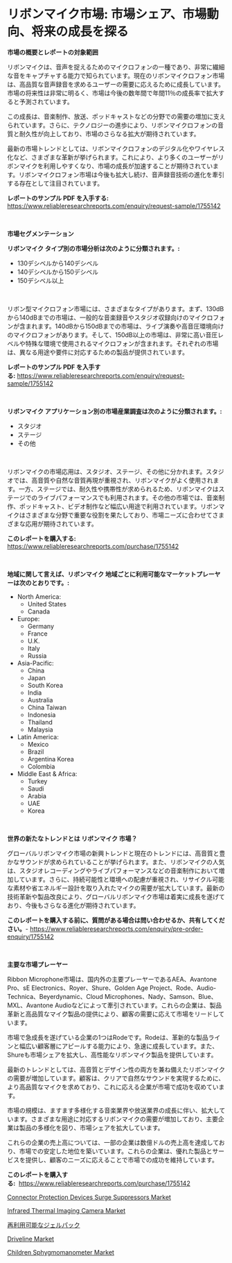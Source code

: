 <p><h1>リボンマイク市場: 市場シェア、市場動向、将来の成長を探る</h1></p><p><strong>市場の概要とレポートの対象範囲</strong></p>
<p><p>リボンマイクは、音声を捉えるためのマイクロフォンの一種であり、非常に繊細な音をキャプチャする能力で知られています。現在のリボンマイクロフォン市場は、高品質な音声録音を求めるユーザーの需要に応えるために成長しています。市場の将来性は非常に明るく、市場は今後の数年間で年間11％の成長率で拡大すると予測されています。</p><p>この成長は、音楽制作、放送、ポッドキャストなどの分野での需要の増加に支えられています。さらに、テクノロジーの進歩により、リボンマイクロフォンの音質と耐久性が向上しており、市場のさらなる拡大が期待されています。</p><p>最新の市場トレンドとしては、リボンマイクロフォンのデジタル化やワイヤレス化など、さまざまな革新が挙げられます。これにより、より多くのユーザーがリボンマイクを利用しやすくなり、市場の成長が加速することが期待されています。リボンマイクロフォン市場は今後も拡大し続け、音声録音技術の進化を牽引する存在として注目されています。</p></p>
<p><strong>レポートのサンプル PDF を入手する:</strong> <a href="https://www.reliableresearchreports.com/enquiry/request-sample/1755142">https://www.reliableresearchreports.com/enquiry/request-sample/1755142</a></p>
<p>&nbsp;</p>
<p><strong>市場セグメンテーション</strong></p>
<p><strong>リボンマイク タイプ別の市場分析は次のように分類されます。:</strong></p>
<p><ul><li>130デシベルから140デシベル</li><li>140デシベルから150デシベル</li><li>150デシベル以上</li></ul></p>
<p>&nbsp;</p>
<p><p>リボン型マイクロフォン市場には、さまざまなタイプがあります。まず、130dBから140dBまでの市場は、一般的な音楽録音やスタジオ収録向けのマイクロフォンが含まれます。140dBから150dBまでの市場は、ライブ演奏や高音圧環境向けのマイクロフォンがあります。そして、150dB以上の市場は、非常に高い音圧レベルや特殊な環境で使用されるマイクロフォンが含まれます。それぞれの市場は、異なる用途や要件に対応するための製品が提供されています。</p></p>
<p><strong>レポートのサンプル PDF を入手する:</strong>&nbsp;<a href="https://www.reliableresearchreports.com/enquiry/request-sample/1755142">https://www.reliableresearchreports.com/enquiry/request-sample/1755142</a></p>
<p>&nbsp;</p>
<p><strong> リボンマイク アプリケーション別の市場産業調査は次のように分類されます。:</strong></p>
<p><ul><li>スタジオ</li><li>ステージ</li><li>その他</li></ul></p>
<p>&nbsp;</p>
<p><p>リボンマイクの市場応用は、スタジオ、ステージ、その他に分かれます。スタジオでは、高音質や自然な音質再現が重視され、リボンマイクがよく使用されます。一方、ステージでは、耐久性や携帯性が求められるため、リボンマイクはステージでのライブパフォーマンスでも利用されます。その他の市場では、音楽制作、ポッドキャスト、ビデオ制作など幅広い用途で利用されています。リボンマイクはさまざまな分野で重要な役割を果たしており、市場ニーズに合わせてさまざまな応用が期待されています。</p></p>
<p><strong>このレポートを購入する:</strong>&nbsp; <a href="https://www.reliableresearchreports.com/purchase/1755142">https://www.reliableresearchreports.com/purchase/1755142</a></p>
<p>&nbsp;</p>
<p><strong>地域に関して言えば、リボンマイク 地域ごとに利用可能なマーケットプレーヤーは次のとおりです。:</strong></p>
<p><ul>
    <li>
        North America:
        <ul>
            <li>United States</li>
            <li>Canada</li>
        </ul>
    </li>
    <li>
        Europe:
        <ul>
            <li>Germany</li>
            <li>France</li>
            <li>U.K.</li>
            <li>Italy</li>
            <li>Russia</li>
        </ul>
    </li>
    <li>
        Asia-Pacific:
        <ul>
            <li>China</li>
            <li>Japan</li>
            <li>South Korea</li>
            <li>India</li>
            <li>Australia</li>
            <li>China Taiwan</li>
            <li>Indonesia</li>
            <li>Thailand</li>
            <li>Malaysia</li>
        </ul>
    </li>
    <li>
        Latin America:
        <ul>
            <li>Mexico</li>
            <li>Brazil</li>
            <li>Argentina Korea</li>
            <li>Colombia</li>
        </ul>
    </li>
    <li>
        Middle East & Africa:
        <ul>
            <li>Turkey</li>
            <li>Saudi</li>
            <li>Arabia</li>
            <li>UAE</li>
            <li>Korea</li>
        </ul>
    </li>
    </ul></p>
<p>&nbsp;</p>
<p><strong>世界の新たなトレンドとは リボンマイク 市場？</strong></p>
<p><p>グローバルリボンマイク市場の新興トレンドと現在のトレンドには、高音質と豊かなサウンドが求められていることが挙げられます。また、リボンマイクの人気は、スタジオレコーディングやライブパフォーマンスなどの音楽制作において増加しています。さらに、持続可能性と環境への配慮が重視され、リサイクル可能な素材や省エネルギー設計を取り入れたマイクの需要が拡大しています。最新の技術革新や製品改良により、グローバルリボンマイク市場は着実に成長を遂げており、今後もさらなる進化が期待されています。</p></p>
<p><strong>このレポートを購入する前に、質問がある場合は問い合わせるか、共有してください。</strong>- <a href="https://www.reliableresearchreports.com/enquiry/pre-order-enquiry/1755142">https://www.reliableresearchreports.com/enquiry/pre-order-enquiry/1755142</a></p>
<p>&nbsp;</p>
<p><strong>主要な市場プレーヤー</strong></p>
<p><p>Ribbon Microphone市場は、国内外の主要プレーヤーであるAEA、Avantone Pro、sE Electronics、Royer、Shure、Golden Age Project、Rode、Audio-Technica、Beyerdynamic、Cloud Microphones、Nady、Samson、Blue、MXL、Avantone Audioなどによって牽引されています。これらの企業は、製品革新と高品質なマイク製品の提供により、顧客の需要に応えて市場をリードしています。</p><p>市場で急成長を遂げている企業の1つはRodeです。Rodeは、革新的な製品ラインと幅広い顧客層にアピールする能力により、急速に成長しています。また、Shureも市場シェアを拡大し、高性能なリボンマイク製品を提供しています。</p><p>最新のトレンドとしては、高音質とデザイン性の両方を兼ね備えたリボンマイクの需要が増加しています。顧客は、クリアで自然なサウンドを実現するために、より高品質なマイクを求めており、これに応える企業が市場で成功を収めています。</p><p>市場の規模は、ますます多様化する音楽業界や放送業界の成長に伴い、拡大しています。さまざまな用途に対応するリボンマイクの需要が増加しており、主要企業は製品の多様化を図り、市場シェアを拡大しています。</p><p>これらの企業の売上高については、一部の企業は数億ドルの売上高を達成しており、市場での安定した地位を築いています。これらの企業は、優れた製品とサービスを提供し、顧客のニーズに応えることで市場での成功を維持しています。</p></p>
<p><strong>このレポートを購入する:</strong>&nbsp;&nbsp;<a href="https://www.reliableresearchreports.com/purchase/1755142">https://www.reliableresearchreports.com/purchase/1755142</a></p>
<p><p><a href="https://noble-drawer-34c.notion.site/Connector-Protection-Devices-Surge-Suppressors-Market-Size-Reflecting-a-Forecast-Till-2031-Market-B-fef11a85ba5941179de8b20f602cbcc9">Connector Protection Devices Surge Suppressors Market</a></p><p><a href="https://view.publitas.com/reportprime-1/infrared-thermal-imaging-camera-market-size-2023-2030-global-industrial-analysis-key-geographical-regions-market-share-top-key-players-product-types-and-forecast-research-report/">Infrared Thermal Imaging Camera Market</a></p><p><a href="https://github.com/lababdou/Market-Research-Report-List-2/blob/main/5427170187603.md">再利用可能なジェルパック</a></p><p><a href="https://github.com/prosalinda88/Market-Research-Report-List-3/blob/main/driveline-market.md">Driveline Market</a></p><p><a href="https://issuu.com/reportprime-2/docs/children-sphygmomanometer-market-size-2030.pptx">Children Sphygmomanometer Market</a></p></p>